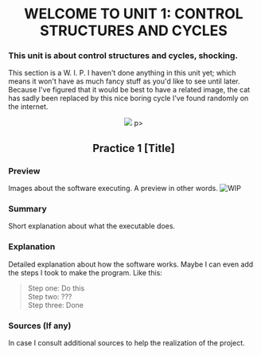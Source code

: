 <h1 align="center">
WELCOME TO UNIT 1: CONTROL STRUCTURES AND CYCLES

### This unit is about control structures and cycles, shocking.
This section is a W. I. P. I haven't done anything in this unit yet; which means it won't have as much fancy stuff as you'd like to see until later. Because I've figured that it would be best to have a related image, the cat has sadly been replaced by this nice boring cycle I've found randomly on the internet.

<p align="center">
    <img src="https://mozwebdev.in/wp-content/uploads/2021/11/software-development.png">
p>

<h2 align="center">
Practice 1 [Title]
</h4>

### Preview  
Images about the software executing. A preview in other words. ![WIP](https://thumbs.dreamstime.com/b/shrug-del-hombre-de-negocios-267725.jpg)
### Summary
Short explanation about what the executable does.
### Explanation
Detailed explanation about how the software works.
Maybe I can even add the steps I took to make the program. Like this:
> Step one: Do this  
> Step two: ???  
> Step three: Done  
### Sources (If any)
In case I consult additional sources to help the realization of the project.